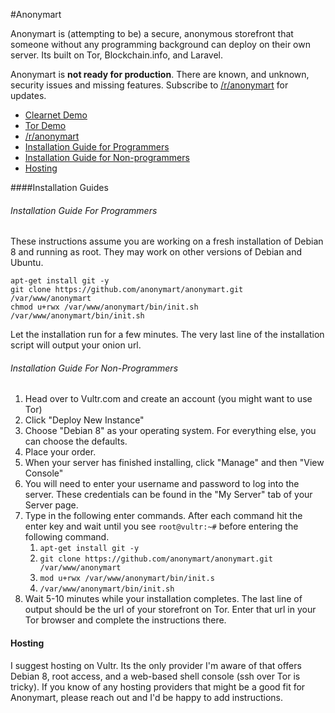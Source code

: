 #Anonymart

Anonymart is (attempting to be) a secure, anonymous storefront that someone without any programming background can deploy on their own server. Its built on Tor, Blockchain.info, and Laravel.

Anonymart is **not ready for production**. There are known, and unknown, security issues and missing features. Subscribe to [/r/anonymart](http://reddit.com/r/anonymart) for updates.

* [Clearnet Demo](https://7ssrx6tzhtfpx2m7.tor2web.org/)
* [Tor Demo](http://7ssrx6tzhtfpx2m7.onion/)
* [/r/anonymart](http://reddit.com/r/anonymart)
* [Installation Guide for Programmers](#installation-guide-for-programmers)
* [Installation Guide for Non-programmers](#installation-guide-for-non-programmers)
* [Hosting](#hosting)

####Installation Guides

###### Installation Guide For Programmers

These instructions assume you are working on a fresh installation of Debian 8 and running as root. They may work on other versions of Debian and Ubuntu.

    apt-get install git -y
    git clone https://github.com/anonymart/anonymart.git /var/www/anonymart
    chmod u+rwx /var/www/anonymart/bin/init.sh
    /var/www/anonymart/bin/init.sh

Let the installation run for a few minutes. The very last line of the installation script will output your onion url.

###### Installation Guide For Non-Programmers

1. Head over to Vultr.com and create an account (you might want to use Tor)
2. Click "Deploy New Instance"
3. Choose "Debian 8" as your operating system. For everything else, you can choose the defaults. 
4. Place your order.
5. When your server has finished installing, click "Manage" and then "View Console"
6. You will need to enter your username and password to log into the server. These credentials can be found in the "My Server" tab of your Server page.
7. Type in the following enter commands. After each command hit the enter key and wait until you see `root@vultr:~#` before entering the following command.
   1. `apt-get install git -y`
   2. `git clone https://github.com/anonymart/anonymart.git /var/www/anonymart`
   3. `mod u+rwx /var/www/anonymart/bin/init.s`
   4. `/var/www/anonymart/bin/init.sh`
8. Wait 5-10 minutes while your installation completes. The last line of output should be the url of your storefront on Tor. Enter that url in your Tor browser and complete the instructions there.

#### Hosting
I suggest hosting on Vultr. Its the only provider I'm aware of that offers Debian 8, root access, and a web-based shell console (ssh over Tor is tricky). If you know of any hosting providers that might be a good fit for Anonymart, please reach out and I'd be happy to add instructions.